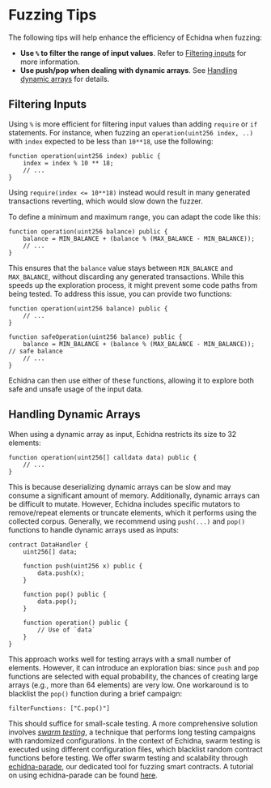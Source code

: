 # Fuzzing Tips

The following tips will help enhance the efficiency of Echidna when fuzzing:

- **Use `%` to filter the range of input values**. Refer to [Filtering inputs](#filtering-inputs) for more information.
- **Use push/pop when dealing with dynamic arrays**. See [Handling dynamic arrays](#handling-dynamic-arrays) for details.

## Filtering Inputs

Using `%` is more efficient for filtering input values than adding `require` or `if` statements. For instance, when fuzzing an `operation(uint256 index, ..)` with `index` expected to be less than `10**18`, use the following:

```solidity
function operation(uint256 index) public {
    index = index % 10 ** 18;
    // ...
}
```

Using `require(index <= 10**18)` instead would result in many generated transactions reverting, which would slow down the fuzzer.

To define a minimum and maximum range, you can adapt the code like this:

```solidity
function operation(uint256 balance) public {
    balance = MIN_BALANCE + (balance % (MAX_BALANCE - MIN_BALANCE));
    // ...
}
```

This ensures that the `balance` value stays between `MIN_BALANCE` and `MAX_BALANCE`, without discarding any generated transactions. While this speeds up the exploration process, it might prevent some code paths from being tested. To address this issue, you can provide two functions:

```solidity
function operation(uint256 balance) public {
    // ...
}

function safeOperation(uint256 balance) public {
    balance = MIN_BALANCE + (balance % (MAX_BALANCE - MIN_BALANCE)); // safe balance
    // ...
}
```

Echidna can then use either of these functions, allowing it to explore both safe and unsafe usage of the input data.

## Handling Dynamic Arrays

When using a dynamic array as input, Echidna restricts its size to 32 elements:

```solidity
function operation(uint256[] calldata data) public {
    // ...
}
```

This is because deserializing dynamic arrays can be slow and may consume a significant amount of memory. Additionally, dynamic arrays can be difficult to mutate. However, Echidna includes specific mutators to remove/repeat elements or truncate elements, which it performs using the collected corpus. Generally, we recommend using `push(...)` and `pop()` functions to handle dynamic arrays used as inputs:

```solidity
contract DataHandler {
    uint256[] data;

    function push(uint256 x) public {
        data.push(x);
    }

    function pop() public {
        data.pop();
    }

    function operation() public {
        // Use of `data`
    }
}
```

This approach works well for testing arrays with a small number of elements. However, it can introduce an exploration bias: since `push` and `pop` functions are selected with equal probability, the chances of creating large arrays (e.g., more than 64 elements) are very low. One workaround is to blacklist the `pop()` function during a brief campaign:

```
filterFunctions: ["C.pop()"]
```

This should suffice for small-scale testing. A more comprehensive solution involves [_swarm testing_](https://www.cs.utah.edu/~regehr/papers/swarm12.pdf), a technique that performs long testing campaigns with randomized configurations. In the context of Echidna, swarm testing is executed using different configuration files, which blacklist random contract functions before testing. We offer swarm testing and scalability through [echidna-parade](https://github.com/crytic/echidna-parade), our dedicated tool for fuzzing smart contracts. A tutorial on using echidna-parade can be found [here](./advanced/smart-contract-fuzzing-at-scale.md).
